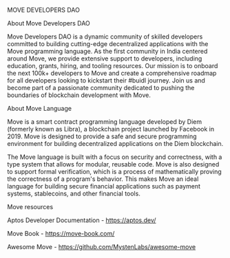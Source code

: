 MOVE DEVELOPERS DAO

About Move Developers DAO

Move Developers DAO is a dynamic community of skilled developers committed to building cutting-edge decentralized applications with the Move programming language. As the first community in India centered around Move, we provide extensive support to developers, including education, grants, hiring, and tooling resources. Our mission is to onboard the next 100k+ developers to Move and create a comprehensive roadmap for all developers looking to kickstart their #buidl journey. Join us and become part of a passionate community dedicated to pushing the boundaries of blockchain development with Move.


About Move Language

Move is a smart contract programming language developed by Diem (formerly known as Libra), a blockchain project launched by Facebook in 2019. Move is designed to provide a safe and secure programming environment for building decentralized applications on the Diem blockchain.

The Move language is built with a focus on security and correctness, with a type system that allows for modular, reusable code. Move is also designed to support formal verification, which is a process of mathematically proving the correctness of a program's behavior. This makes Move an ideal language for building secure financial applications such as payment systems, stablecoins, and other financial tools.

Move resources

Aptos Developer Documentation - https://aptos.dev/

Move Book - https://move-book.com/

Awesome Move - https://github.com/MystenLabs/awesome-move
